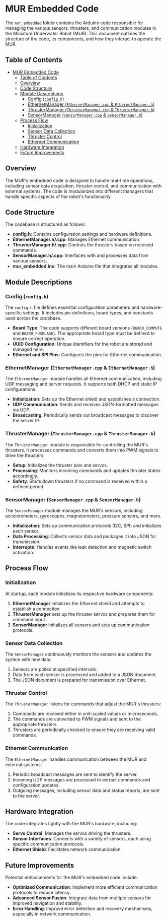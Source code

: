 # MUR Embedded Code

The `mur_embedded` folder contains the Arduino code responsible for managing the various sensors, thrusters, and communication modules in the Miniature Underwater Robot (MUR). This document outlines the structure of the code, its components, and how they interact to operate the MUR.

## Table of Contents

- [MUR Embedded Code](#mur-embedded-code)
  - [Table of Contents](#table-of-contents)
  - [Overview](#overview)
  - [Code Structure](#code-structure)
  - [Module Descriptions](#module-descriptions)
    - [Config (`config.h`)](#config-configh)
    - [EthernetManager (`EthernetManager.cpp` \& `EthernetManager.h`)](#ethernetmanager-ethernetmanagercpp--ethernetmanagerh)
    - [ThrusterManager (`ThrusterManager.cpp` \& `ThrusterManager.h`)](#thrustermanager-thrustermanagercpp--thrustermanagerh)
    - [SensorManager (`SensorManager.cpp` \& `SensorManager.h`)](#sensormanager-sensormanagercpp--sensormanagerh)
  - [Process Flow](#process-flow)
    - [Initialization](#initialization)
    - [Sensor Data Collection](#sensor-data-collection)
    - [Thruster Control](#thruster-control)
    - [Ethernet Communication](#ethernet-communication)
  - [Hardware Integration](#hardware-integration)
  - [Future Improvements](#future-improvements)

## Overview

The MUR's embedded code is designed to handle real-time operations, including sensor data acquisition, thruster control, and communication with external systems. The code is modularized into different managers that handle specific aspects of the robot's functionality.

## Code Structure

The codebase is structured as follows:

- **config.h**: Contains configuration settings and hardware definitions.
- **EthernetManager.h/.cpp**: Manages Ethernet communication.
- **ThrusterManager.h/.cpp**: Controls the thrusters based on received commands.
- **SensorManager.h/.cpp**: Interfaces with and processes data from various sensors.
- **mur_embedded.ino**: The main Arduino file that integrates all modules.

## Module Descriptions

### Config (`config.h`)

The `config.h` file defines essential configuration parameters and hardware-specific settings. It includes pin definitions, board types, and constants used across the codebase.

- **Board Type**: The code supports different board versions (`BOARD_COMPUTE` and `BOARD_FUSELAGE`). The appropriate board type must be defined to ensure correct operation.
- **UUID Configuration**: Unique identifiers for the robot are stored and managed here.
- **Ethernet and SPI Pins**: Configures the pins for Ethernet communication.

### EthernetManager (`EthernetManager.cpp` & `EthernetManager.h`)

The `EthernetManager` module handles all Ethernet communication, including UDP messaging and server requests. It supports both DHCP and static IP configurations.

- **Initialization**: Sets up the Ethernet shield and establishes a connection.
- **UDP Communication**: Sends and receives JSON-formatted messages via UDP.
- **Broadcasting**: Periodically sends out broadcast messages to discover the server IP.

### ThrusterManager (`ThrusterManager.cpp` & `ThrusterManager.h`)

The `ThrusterManager` module is responsible for controlling the MUR's thrusters. It processes commands and converts them into PWM signals to drive the thrusters.

- **Setup**: Initializes the thruster pins and servos.
- **Processing**: Monitors incoming commands and updates thruster states accordingly.
- **Safety**: Shuts down thrusters if no command is received within a defined period.

### SensorManager (`SensorManager.cpp` & `SensorManager.h`)

The `SensorManager` module manages the MUR's sensors, including accelerometers, gyroscopes, magnetometers, pressure sensors, and more.

- **Initialization**: Sets up communication protocols (I2C, SPI) and initializes each sensor.
- **Data Processing**: Collects sensor data and packages it into JSON for transmission.
- **Interrupts**: Handles events like leak detection and magnetic switch activation.

## Process Flow

### Initialization

At startup, each module initializes its respective hardware components:

1. **EthernetManager** initializes the Ethernet shield and attempts to establish a connection.
2. **ThrusterManager** sets up the thruster servos and prepares them for command input.
3. **SensorManager** initializes all sensors and sets up communication protocols.

### Sensor Data Collection

The `SensorManager` continuously monitors the sensors and updates the system with new data:

1. Sensors are polled at specified intervals.
2. Data from each sensor is processed and added to a JSON document.
3. The JSON document is prepared for transmission over Ethernet.

### Thruster Control

The `ThrusterManager` listens for commands that adjust the MUR's thrusters:

1. Commands are received either in unit-scaled values or microseconds.
2. The commands are converted to PWM signals and sent to the appropriate thrusters.
3. Thrusters are periodically checked to ensure they are receiving valid commands.

### Ethernet Communication

The `EthernetManager` handles communication between the MUR and external systems:

1. Periodic broadcast messages are sent to identify the server.
2. Incoming UDP messages are processed to extract commands and configuration updates.
3. Outgoing messages, including sensor data and status reports, are sent to the server.

## Hardware Integration

The code integrates tightly with the MUR's hardware, including:

- **Servo Control**: Manages the servos driving the thrusters.
- **Sensor Interfaces**: Connects with a variety of sensors, each using specific communication protocols.
- **Ethernet Shield**: Facilitates network communication.

## Future Improvements

Potential enhancements for the MUR's embedded code include:

- **Optimized Communication**: Implement more efficient communication protocols to reduce latency.
- **Advanced Sensor Fusion**: Integrate data from multiple sensors for improved navigation and stability.
- **Error Handling**: Improve error detection and recovery mechanisms, especially in network communication.